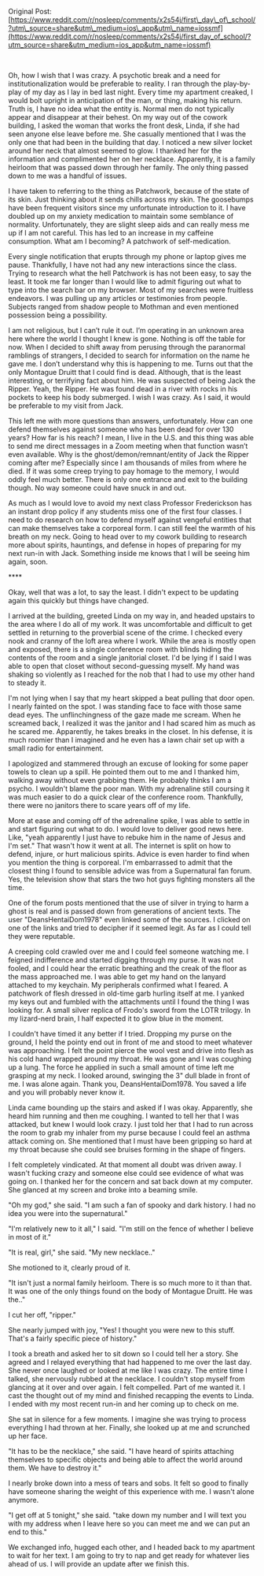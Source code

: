 Original Post: [https://www.reddit.com/r/nosleep/comments/x2s54j/first\_day\_of\_school/?utm\_source=share&utm\_medium=ios\_app&utm\_name=iossmf](https://www.reddit.com/r/nosleep/comments/x2s54j/first_day_of_school/?utm_source=share&utm_medium=ios_app&utm_name=iossmf)

&#x200B;

Oh, how I wish that I was crazy. A psychotic break and a need for institutionalization would be preferable to reality. I ran through the play-by-play of my day as I lay in bed last night. Every time my apartment creaked, I would bolt upright in anticipation of the man, or thing, making his return. Truth is, I have no idea what the entity is. Normal men do not typically appear and disappear at their behest. On my way out of the cowork building, I asked the woman that works the front desk, Linda, if she had seen anyone else leave before me. She casually mentioned that I was the only one that had been in the building that day. I noticed a new silver locket around her neck that almost seemed to glow. I thanked her for the information and complimented her on her necklace. Apparently, it is a family heirloom that was passed down through her family. The only thing passed down to me was a handful of issues.

I have taken to referring to the thing as Patchwork, because of the state of its skin. Just thinking about it sends chills across my skin. The goosebumps have been frequent visitors since my unfortunate introduction to it. I have doubled up on my anxiety medication to maintain some semblance of normality. Unfortunately, they are slight sleep aids and can really mess me up if I am not careful. This has led to an increase in my caffeine consumption. What am I becoming? A patchwork of self-medication.

Every single notification that erupts through my phone or laptop gives me pause. Thankfully, I have not had any new interactions since the class. Trying to research what the hell Patchwork is has not been easy, to say the least. It took me far longer than I would like to admit figuring out what to type into the search bar on my browser. Most of my searches were fruitless endeavors. I was pulling up any articles or testimonies from people. Subjects ranged from shadow people to Mothman and even mentioned possession being a possibility.

I am not religious, but I can’t rule it out. I’m operating in an unknown area here where the world I thought I knew is gone. Nothing is off the table for now. When I decided to shift away from perusing through the paranormal ramblings of strangers, I decided to search for information on the name he gave me. I don’t understand why this is happening to me. Turns out that the only Montague Druitt that I could find is dead. Although, that is the least interesting, or terrifying fact about him. He was suspected of being Jack the Ripper. Yeah, the Ripper. He was found dead in a river with rocks in his pockets to keep his body submerged. I wish I was crazy. As I said, it would be preferable to my visit from Jack.

This left me with more questions than answers, unfortunately. How can one defend themselves against someone who has been dead for over 130 years? How far is his reach? I mean, I live in the U.S. and this thing was able to send me direct messages in a Zoom meeting when that function wasn’t even available. Why is the ghost/demon/remnant/entity of Jack the Ripper coming after me? Especially since I am thousands of miles from where he died. If it was some creep trying to pay homage to the memory, I would oddly feel much better. There is only one entrance and exit to the building though. No way someone could have snuck in and out.

As much as I would love to avoid my next class Professor Frederickson has an instant drop policy if any students miss one of the first four classes. I need to do research on how to defend myself against vengeful entities that can make themselves take a corporeal form. I can still feel the warmth of his breath on my neck. Going to head over to my cowork building to research more about spirits, hauntings, and defense in hopes of preparing for my next run-in with Jack. Something inside me knows that I will be seeing him again, soon.

\*\*\*\*

Okay, well that was a lot, to say the least. I didn't expect to be updating again this quickly but things have changed.

I arrived at the building, greeted Linda on my way in, and headed upstairs to the area where I do all of my work. It was uncomfortable and difficult to get settled in returning to the proverbial scene of the crime. I checked every nook and cranny of the loft area where I work. While the area is mostly open and exposed, there is a single conference room with blinds hiding the contents of the room and a single janitorial closet. I'd be lying if I said I was able to open that closet without second-guessing myself. My hand was shaking so violently as I reached for the nob that I had to use my other hand to steady it.

I'm not lying when I say that my heart skipped a beat pulling that door open. I nearly fainted on the spot. I was standing face to face with those same dead eyes. The unflinchingness of the gaze made me scream. When he screamed back, I realized it was the janitor and I had scared him as much as he scared me. Apparently, he takes breaks in the closet. In his defense, it is much roomier than I imagined and he even has a lawn chair set up with a small radio for entertainment.

I apologized and stammered through an excuse of looking for some paper towels to clean up a spill. He pointed them out to me and I thanked him, walking away without even grabbing them. He probably thinks I am a psycho. I wouldn't blame the poor man. With my adrenaline still coursing it was much easier to do a quick clear of the conference room. Thankfully, there were no janitors there to scare years off of my life.

More at ease and coming off of the adrenaline spike, I was able to settle in and start figuring out what to do. I would love to deliver good news here. Like, "yeah apparently I just have to rebuke him in the name of Jesus and I'm set." That wasn't how it went at all. The internet is split on how to defend, injure, or hurt malicious spirits. Advice is even harder to find when you mention the thing is corporeal. I'm embarrassed to admit that the closest thing I found to sensible advice was from a Supernatural fan forum. Yes, the television show that stars the two hot guys fighting monsters all the time.

One of the forum posts mentioned that the use of silver in trying to harm a ghost is real and is passed down from generations of ancient texts. The user "DeansHentaiDom1978" even linked some of the sources. I clicked on one of the links and tried to decipher if it seemed legit. As far as I could tell they were reputable.

A creeping cold crawled over me and I could feel someone watching me. I feigned indifference and started digging through my purse. It was not fooled, and I could hear the erratic breathing and the creak of the floor as the mass approached me. I was able to get my hand on the lanyard attached to my keychain. My peripherals confirmed what I feared. A patchwork of flesh dressed in old-time garb hurling itself at me. I yanked my keys out and fumbled with the attachments until I found the thing I was looking for. A small silver replica of Frodo's sword from the LOTR trilogy. In my lizard-nerd brain, I half expected it to glow blue in the moment.

I couldn't have timed it any better if I tried. Dropping my purse on the ground, I held the pointy end out in front of me and stood to meet whatever was approaching. I felt the point pierce the wool vest and drive into flesh as his cold hand wrapped around my throat. He was gone and I was coughing up a lung. The force he applied in such a small amount of time left me grasping at my neck. I looked around, swinging the 3" dull blade in front of me. I was alone again. Thank you, DeansHentaiDom1978. You saved a life and you will probably never know it.

Linda came bounding up the stairs and asked if I was okay. Apparently, she heard him running and then me coughing. I wanted to tell her that I was attacked, but knew I would look crazy. I just told her that I had to run across the room to grab my inhaler from my purse because I could feel an asthma attack coming on. She mentioned that I must have been gripping so hard at my throat because she could see bruises forming in the shape of fingers.

I felt completely vindicated. At that moment all doubt was driven away. I wasn't fucking crazy and someone else could see evidence of what was going on. I thanked her for the concern and sat back down at my computer. She glanced at my screen and broke into a beaming smile.

"Oh my god," she said. "I am such a fan of spooky and dark history. I had no idea you were into the supernatural."

"I'm relatively new to it all," I said. "I'm still on the fence of whether I believe in most of it."

"It is real, girl," she said. "My new necklace.."

She motioned to it, clearly proud of it.

"It isn't just a normal family heirloom. There is so much more to it than that. It was one of the only things found on the body of Montague Druitt. He was the.."

I cut her off, "ripper."

She nearly jumped with joy, "Yes! I thought you were new to this stuff. That's a fairly specific piece of history."

I took a breath and asked her to sit down so I could tell her a story. She agreed and I relayed everything that had happened to me over the last day. She never once laughed or looked at me like I was crazy. The entire time I talked, she nervously rubbed at the necklace. I couldn't stop myself from glancing at it over and over again. I felt compelled. Part of me wanted it. I cast the thought out of my mind and finished recapping the events to Linda. I ended with my most recent run-in and her coming up to check on me.

She sat in silence for a few moments. I imagine she was trying to process everything I had thrown at her. Finally, she looked up at me and scrunched up her face.

"It has to be the necklace," she said. "I have heard of spirits attaching themselves to specific objects and being able to affect the world around them. We have to destroy it."

I nearly broke down into a mess of tears and sobs. It felt so good to finally have someone sharing the weight of this experience with me. I wasn't alone anymore.

"I get off at 5 tonight," she said. "take down my number and I will text you with my address when I leave here so you can meet me and we can put an end to this."

We exchanged info, hugged each other, and I headed back to my apartment to wait for her text. I am going to try to nap and get ready for whatever lies ahead of us. I will provide an update after we finish this.